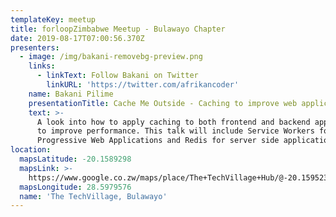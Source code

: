 ```yaml
---
templateKey: meetup
title: forloopZimbabwe Meetup - Bulawayo Chapter
date: 2019-08-17T07:00:56.370Z
presenters:
  - image: /img/bakani-removebg-preview.png
    links:
      - linkText: Follow Bakani on Twitter
        linkURL: 'https://twitter.com/afrikancoder'
    name: Bakani Pilime
    presentationTitle: Cache Me Outside - Caching to improve web applications
    text: >-
      A look into how to apply caching to both frontend and backend applications
      to improve performance. This talk will include Service Workers for
      Progressive Web Applications and Redis for server side applications.
location:
  mapsLatitude: -20.1589298
  mapsLink: >-
    https://www.google.co.zw/maps/place/The+TechVillage+Hub/@-20.159523,28.5954172,14z/data=!4m8!1m2!2m1!1sThe+techVillage!3m4!1s0x1eb554392a12f495:0x85b771f56aade972!8m2!3d-20.1540024!4d28.5845587
  mapsLongitude: 28.5979576
  name: 'The TechVillage, Bulawayo'
---
```


